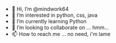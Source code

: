 - 👋 Hi, I’m @mindwork64
- 👀 I’m interested in python, css, java
- 🌱 I’m currently learning Python
- 💞️ I’m looking to collaborate on ... hmm...
- 📫 How to reach me ... no need, i'm lame

<!---
mindwork64/mindwork64 is a ✨ special ✨ repository because its `README.md` (this file) appears on your GitHub profile.
You can click the Preview link to take a look at your changes.
--->
